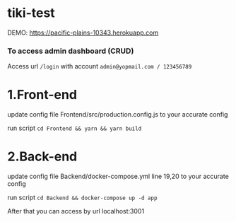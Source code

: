 # tiki-test
DEMO: https://pacific-plains-10343.herokuapp.com

### To access admin dashboard (CRUD)

Access url `/login` with account `admin@yopmail.com / 123456789`

# 1.Front-end
update config file Frontend/src/production.config.js to your accurate config

run script `cd Frontend && yarn && yarn build`

# 2.Back-end

update config file Backend/docker-compose.yml line 19,20 to your accurate config

run script `cd Backend && docker-compose up -d app`

After that you can access by url localhost:3001



